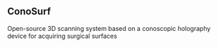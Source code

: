 ## ConoSurf

Open-source 3D scanning system based on a conoscopic holography device for acquiring surgical surfaces
